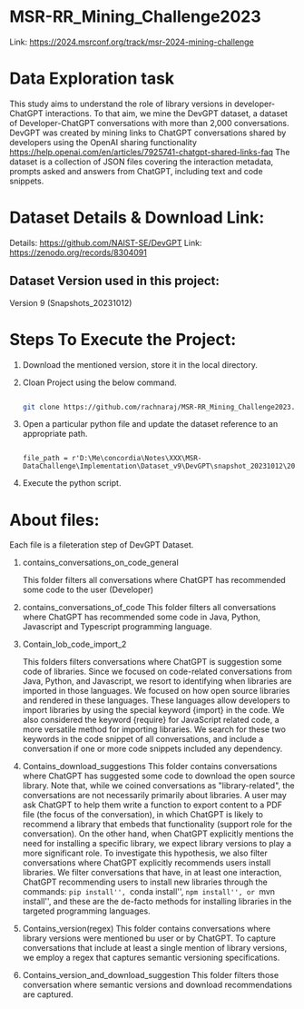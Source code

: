 # MSR-RR_Mining_Challenge2023 
Link: https://2024.msrconf.org/track/msr-2024-mining-challenge

# **Data Exploration task**
This study aims to understand the role of library versions in developer-ChatGPT interactions. 
To that aim, we mine the DevGPT dataset, a dataset of Developer-ChatGPT conversations with more than 2,000 conversations.  
DevGPT was created by mining links to ChatGPT conversations shared by developers using the OpenAI sharing functionality https://help.openai.com/en/articles/7925741-chatgpt-shared-links-faq
The dataset is a collection of JSON files covering the interaction metadata, prompts asked and answers from ChatGPT, including text and code snippets.

# Dataset Details & Download Link:
Details: https://github.com/NAIST-SE/DevGPT
Link: https://zenodo.org/records/8304091

## Dataset Version used in this project:
Version 9 (Snapshots_20231012)

# Steps To Execute the Project:
1. Download the mentioned version, store it in the local directory.
2. Cloan Project using the below command.
    ```bash
    
    git clone https://github.com/rachnaraj/MSR-RR_Mining_Challenge2023.git
    
    ```
3. Open a particular python file and update the dataset reference to an appropriate path.

    ```
    
    file_path = r'D:\Me\concordia\Notes\XXX\MSR-DataChallenge\Implementation\Dataset_v9\DevGPT\snapshot_20231012\20231012_235320_discussion_sharings.json'
    
    ```
4. Execute the python script.

# About files:
Each file is a fileteration step of DevGPT Dataset.

1. contains_conversations_on_code_general

   This folder filters all conversations where ChatGPT has recommended some code to the user (Developer)

2. contains_conversations_of_code
   This folder filters all conversations where ChatGPT has recommended some code in Java, Python, Javascript and Typescript programming language.

4. Contain_lob_code_import_2

   This folders filters conversations where ChatGPT is suggestion some code of libraries.
   Since we focused on code-related conversations from Java, Python, and Javascript, we resort to identifying when libraries are imported in those languages. We focused on how open source libraries and rendered in these languages. 
   These languages allow developers to import libraries by using the special keyword {import} in the code. We also considered the keyword {require} for JavaScript related code, a more versatile method for importing libraries. We search for these two keywords in the code snippet of all conversations, and include a conversation if one or more code snippets included      any dependency.

6. Contains_download_suggestions
  This folder contains conversations where ChatGPT has suggested some code to download the open source library.
  Note that, while we coined conversations as "library-related", the conversations are not necessarily primarily about libraries.
  A user may ask ChatGPT to help them write a function to export content to a PDF file (the focus of the conversation), in which ChatGPT is likely to recommend a library that embeds that functionality (support role for the conversation).
  On the other hand, when ChatGPT explicitly mentions the need for installing a specific library, we expect library versions to play a more significant role. 
  To investigate this hypothesis, we also filter conversations where ChatGPT explicitly recommends users install libraries. 
  We filter conversations that have, in at least one interaction, ChatGPT recommending users to install new libraries through the commands: ``pip install'', ``conda install'', ``npm install'', or ``mvn install'', and these are the de-facto methods for installing libraries in the targeted programming languages.
   

8. Contains_version(regex)
   This folder contains conversations where library versions were mentioned bu user or by ChatGPT.
   To capture conversations that include at least a single mention of library versions, we employ a regex that captures semantic versioning specifications.

   
10. Contains_version_and_download_suggestion
    This folder filters those conversation where semantic versions and download recommendations are captured.




